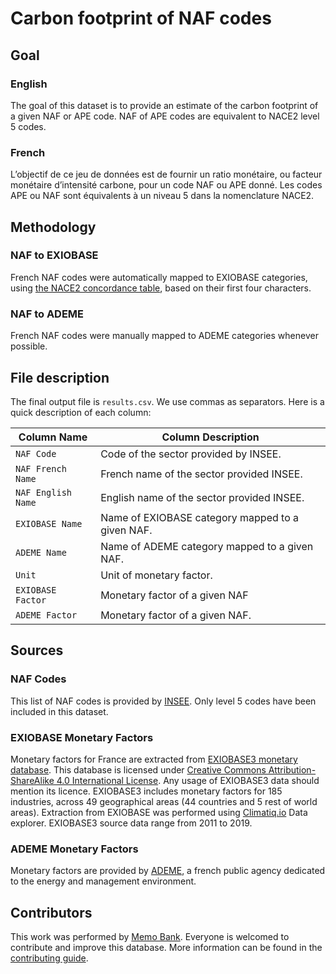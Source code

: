 # Carbon footprint of NAF codes

## Goal

### English

The goal of this dataset is to provide an estimate of the carbon footprint of a given NAF or APE code. NAF of APE codes are equivalent to NACE2 level 5 codes.

### French

L’objectif de ce jeu de données est de fournir un ratio monétaire, ou facteur monétaire d’intensité carbone, pour un code NAF ou APE donné. Les codes APE ou NAF sont équivalents à un niveau 5 dans la nomenclature NACE2.

## Methodology

### NAF to EXIOBASE

French NAF codes were automatically mapped to EXIOBASE categories, using [the NACE2 concordance table](https://ntnu.app.box.com/v/EXIOBASEconcordances/file/682195219009), based on their first four characters.

### NAF to ADEME

French NAF codes were manually mapped to ADEME categories whenever possible.

## File description

The final output file is `results.csv`. We use commas as separators. Here is a quick description of each column:

| Column Name        | Column Description                               |
| ------------------ | ------------------------------------------------ |
| `NAF Code`         | Code of the sector provided by INSEE.            |
| `NAF French Name`  | French name of the sector provided INSEE.        |
| `NAF English Name` | English name of the sector provided INSEE.       |
| `EXIOBASE Name`    | Name of EXIOBASE category mapped to a given NAF. |
| `ADEME Name`       | Name of ADEME category mapped to a given NAF.    |
| `Unit`             | Unit of monetary factor.                         |
| `EXIOBASE Factor`  | Monetary factor of a given NAF                   |
| `ADEME Factor`     | Monetary factor of a given NAF.                  |

## Sources

### NAF Codes

This list of NAF codes is provided by [INSEE](https://www.insee.fr/fr/information/2120875). Only level 5 codes have been included in this dataset.

### EXIOBASE Monetary Factors

Monetary factors for France are extracted from [EXIOBASE3 monetary database](https://www.exiobase.eu/index.php/data-download/exiobase3hyb). This database is licensed under [Creative Commons Attribution-ShareAlike 4.0 International License](https://creativecommons.org/licenses/by-sa/4.0/). Any usage of EXIOBASE3 data should mention its licence. EXIOBASE3 includes monetary factors for 185 industries, across 49 geographical areas (44 countries and 5 rest of world areas). Extraction from EXIOBASE was performed using [Climatiq.io](https://www.climatiq.io/explorer?source=EXIOBASE&year=2021) Data explorer. EXIOBASE3 source data range from 2011 to 2019.

### ADEME Monetary Factors

Monetary factors are provided by [ADEME](https://bilans-ges.ademe.fr/documentation/UPLOAD_DOC_EN/index.htm?ratio-monetaires.htm), a french public agency dedicated to the energy and management environment.

## Contributors

This work was performed by [Memo Bank](https://memo.bank/). Everyone is welcomed to contribute and improve this database. More information can be found in the [contributing guide](../CONTRIBUTING.md).
